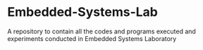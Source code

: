 # Embedded-Systems-Lab
A repository to contain all the codes and programs executed and experiments conducted in Embedded Systems Laboratory
